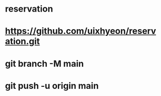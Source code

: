 # reservation
# https://github.com/uixhyeon/reservation.git
# git branch -M main
# git push -u origin main